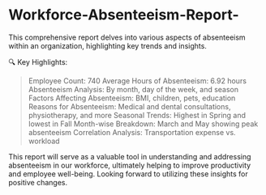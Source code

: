 # Workforce-Absenteeism-Report-
This comprehensive report delves into various aspects of absenteeism within an organization, highlighting key trends and insights.

🔍 Key Highlights:

> Employee Count: 740
> Average Hours of Absenteeism: 6.92 hours
> Absenteeism Analysis: By month, day of the week, and season
> Factors Affecting Absenteeism: BMI, children, pets, education
> Reasons for Absenteeism: Medical and dental consultations, physiotherapy, and more
> Seasonal Trends: Highest in Spring and lowest in Fall
> Month-wise Breakdown: March and May showing peak absenteeism
> Correlation Analysis: Transportation expense vs. workload

This report will serve as a valuable tool in understanding and addressing absenteeism in our workforce, ultimately helping to improve productivity and employee well-being.
Looking forward to utilizing these insights for positive changes.
